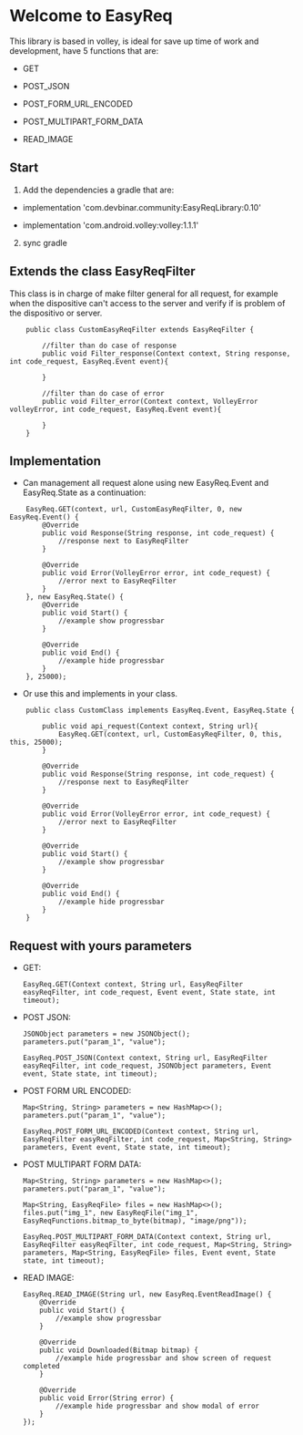 # Welcome to EasyReq 

This library is based in volley, is ideal for save up time of work and development, have 5 functions that are:

* GET

* POST_JSON

* POST_FORM_URL_ENCODED

* POST_MULTIPART_FORM_DATA

* READ_IMAGE


## Start

1. Add the dependencies a gradle that are:

* implementation 'com.devbinar.community:EasyReqLibrary:0.10'

* implementation 'com.android.volley:volley:1.1.1'

2. sync gradle

## Extends the class EasyReqFilter

This class is in charge of make filter general for all request, for example when the dispositive can't access to the server and verify if is problem of the dispositivo or server.

```
    public class CustomEasyReqFilter extends EasyReqFilter {
    
        //filter than do case of response
        public void Filter_response(Context context, String response, int code_request, EasyReq.Event event){

        }

        //filter than do case of error
        public void Filter_error(Context context, VolleyError volleyError, int code_request, EasyReq.Event event){

        }
    }
```

## Implementation
* Can management all request alone using new EasyReq.Event and EasyReq.State as a continuation:
    
```
    EasyReq.GET(context, url, CustomEasyReqFilter, 0, new EasyReq.Event() {
        @Override
        public void Response(String response, int code_request) {
            //response next to EasyReqFilter
        }

        @Override
        public void Error(VolleyError error, int code_request) {
            //error next to EasyReqFilter
        }
    }, new EasyReq.State() {
        @Override
        public void Start() {
            //example show progressbar
        }

        @Override
        public void End() {
            //example hide progressbar
        }
    }, 25000);
```
    
* Or use this and implements in your class.
    
```
    public class CustomClass implements EasyReq.Event, EasyReq.State {
    
        public void api_request(Context context, String url){
            EasyReq.GET(context, url, CustomEasyReqFilter, 0, this, this, 25000);
        }
        
        @Override
        public void Response(String response, int code_request) {
            //response next to EasyReqFilter
        }

        @Override
        public void Error(VolleyError error, int code_request) {
            //error next to EasyReqFilter
        }
        
        @Override
        public void Start() {
            //example show progressbar
        }

        @Override
        public void End() {
            //example hide progressbar
        }
    }
```
    
## Request with yours parameters

* GET:
    
    ```
    EasyReq.GET(Context context, String url, EasyReqFilter easyReqFilter, int code_request, Event event, State state, int timeout);
    ```
    
* POST JSON:
    
    ```
    JSONObject parameters = new JSONObject();
    parameters.put("param_1", "value");
    
    EasyReq.POST_JSON(Context context, String url, EasyReqFilter easyReqFilter, int code_request, JSONObject parameters, Event event, State state, int timeout);
    ```
    
* POST FORM URL ENCODED:
    
    ```
    Map<String, String> parameters = new HashMap<>();
    parameters.put("param_1", "value");
    
    EasyReq.POST_FORM_URL_ENCODED(Context context, String url, EasyReqFilter easyReqFilter, int code_request, Map<String, String> parameters, Event event, State state, int timeout);
    ```
    
* POST MULTIPART FORM DATA:
    
    ```
    Map<String, String> parameters = new HashMap<>();
    parameters.put("param_1", "value");
    
    Map<String, EasyReqFile> files = new HashMap<>();
    files.put("img_1", new EasyReqFile("img_1", EasyReqFunctions.bitmap_to_byte(bitmap), "image/png"));
    
    EasyReq.POST_MULTIPART_FORM_DATA(Context context, String url, EasyReqFilter easyReqFilter, int code_request, Map<String, String> parameters, Map<String, EasyReqFile> files, Event event, State state, int timeout);
    ```
    
* READ IMAGE:
    
    ```
    EasyReq.READ_IMAGE(String url, new EasyReq.EventReadImage() {
        @Override
        public void Start() {
            //example show progressbar
        }

        @Override
        public void Downloaded(Bitmap bitmap) {
            //example hide progressbar and show screen of request completed
        }

        @Override
        public void Error(String error) {
            //example hide progressbar and show modal of error
        }
    });
    ```
